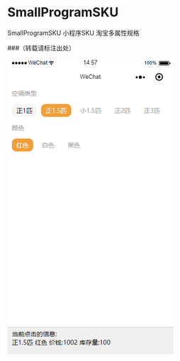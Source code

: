 # SmallProgramSKU
SmallProgramSKU 小程序SKU 淘宝多属性规格

###（转载请标注出处）

![Image text](https://raw.githubusercontent.com/Deepblue1996/SmallProgramSKU/dev/sku.png)
